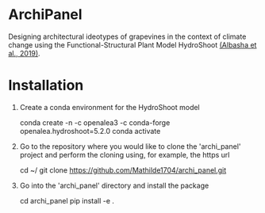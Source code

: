 # ArchiPanel
Designing architectural ideotypes of grapevines in the context of climate change using the Functional-Structural Plant
Model HydroShoot [(Albasha et al., 2019)](https://doi.org/10.1093/insilicoplants/diz007).


# Installation

1. Create a conda environment for the HydroShoot model


    conda create -n <MyEnvName> -c openalea3 -c conda-forge openalea.hydroshoot=5.2.0
    conda activate <MyEnvName>

2. Go to the repository where you would like to clone the 'archi_panel' project
and perform the cloning using, for example, the https url


    cd ~/<YourLocalDirectory>
    git clone https://github.com/Mathilde1704/archi_panel.git

3. Go into the 'archi_panel' directory and install the package


    cd archi_panel
    pip install -e .
